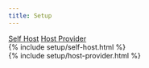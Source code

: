 ```yaml
---
title: Setup
---
```

<div class="row gap-4 mx-4" role="tablist">
    <a class="col btn btn-outline-primary" href="#" data-bs-toggle="tab" data-bs-target="#self-host-options" type="button" role="tab" aria-controls="self-host-options" aria-selected="false">Self Host</a>
    <a class="col btn btn-outline-primary" href="#" data-bs-toggle="tab" data-bs-target="#host-provider-options" type="button" role="tab" aria-controls="host-provider-options" aria-selected="false">Host Provider</a>
</div>

<div class="tab-content mt-2">
  <div id="self-host-options" class="tab-pane fade" role="tabpanel">
    {% include setup/self-host.html %}
  </div>

  <div id="host-provider-options" class="tab-pane fade" role="tabpanel">
    {% include setup/host-provider.html %}
  </div>
</div>
